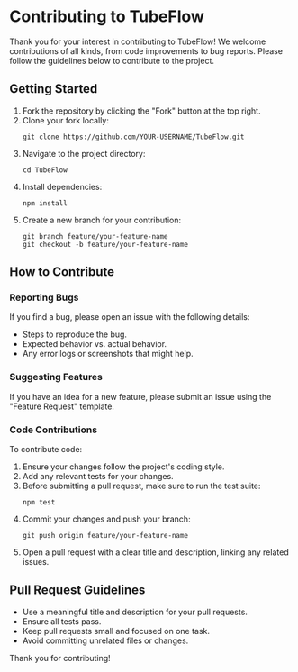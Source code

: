 # Contributing to TubeFlow

Thank you for your interest in contributing to TubeFlow! We welcome contributions of all kinds, from code improvements to bug reports. Please follow the guidelines below to contribute to the project.

## Getting Started

1. Fork the repository by clicking the "Fork" button at the top right.
2. Clone your fork locally:
    ```
    git clone https://github.com/YOUR-USERNAME/TubeFlow.git
    ```
3. Navigate to the project directory:
    ```
    cd TubeFlow
    ```
4. Install dependencies:
    ```
    npm install
    ```
5. Create a new branch for your contribution:
    ```
    git branch feature/your-feature-name
    git checkout -b feature/your-feature-name
    ```

## How to Contribute

### Reporting Bugs

If you find a bug, please open an issue with the following details:
- Steps to reproduce the bug.
- Expected behavior vs. actual behavior.
- Any error logs or screenshots that might help.

### Suggesting Features

If you have an idea for a new feature, please submit an issue using the "Feature Request" template.

### Code Contributions

To contribute code:
1. Ensure your changes follow the project's coding style.
2. Add any relevant tests for your changes.
3. Before submitting a pull request, make sure to run the test suite:
    ```
    npm test
    ```
4. Commit your changes and push your branch:
    ```
    git push origin feature/your-feature-name
    ```
5. Open a pull request with a clear title and description, linking any related issues.


## Pull Request Guidelines

- Use a meaningful title and description for your pull requests.
- Ensure all tests pass.
- Keep pull requests small and focused on one task.
- Avoid committing unrelated files or changes.

Thank you for contributing!
